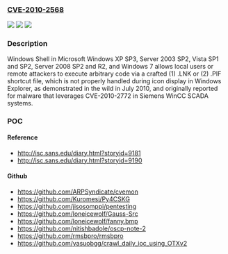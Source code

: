 ### [CVE-2010-2568](https://cve.mitre.org/cgi-bin/cvename.cgi?name=CVE-2010-2568)
![](https://img.shields.io/static/v1?label=Product&message=n%2Fa&color=blue)
![](https://img.shields.io/static/v1?label=Version&message=n%2Fa&color=blue)
![](https://img.shields.io/static/v1?label=Vulnerability&message=n%2Fa&color=brighgreen)

### Description

Windows Shell in Microsoft Windows XP SP3, Server 2003 SP2, Vista SP1 and SP2, Server 2008 SP2 and R2, and Windows 7 allows local users or remote attackers to execute arbitrary code via a crafted (1) .LNK or (2) .PIF shortcut file, which is not properly handled during icon display in Windows Explorer, as demonstrated in the wild in July 2010, and originally reported for malware that leverages CVE-2010-2772 in Siemens WinCC SCADA systems.

### POC

#### Reference
- http://isc.sans.edu/diary.html?storyid=9181
- http://isc.sans.edu/diary.html?storyid=9190

#### Github
- https://github.com/ARPSyndicate/cvemon
- https://github.com/Kuromesi/Py4CSKG
- https://github.com/jisosomppi/pentesting
- https://github.com/loneicewolf/Gauss-Src
- https://github.com/loneicewolf/fanny.bmp
- https://github.com/nitishbadole/oscp-note-2
- https://github.com/rmsbpro/rmsbpro
- https://github.com/yasuobgg/crawl_daily_ioc_using_OTXv2

